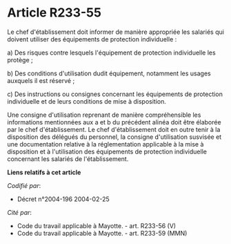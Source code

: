 # Article R233-55

Le chef d'établissement doit informer de manière appropriée les salariés qui doivent utiliser des équipements de protection
individuelle :

a) Des risques contre lesquels l'équipement de protection individuelle les protège ;

b) Des conditions d'utilisation dudit équipement, notamment les usages auxquels il est réservé ;

c) Des instructions ou consignes concernant les équipements de protection individuelle et de leurs conditions de mise à
disposition.

Une consigne d'utilisation reprenant de manière compréhensible les informations mentionnées aux a et b du précédent alinéa
doit être élaborée par le chef d'établissement. Le chef d'établissement doit en outre tenir à la disposition des délégués du
personnel, la consigne d'utilisation susvisée et une documentation relative à la réglementation applicable à la mise à
disposition et à l'utilisation des équipements de protection individuelle concernant les salariés de l'établissement.

**Liens relatifs à cet article**

_Codifié par_:

  - Décret n°2004-196 2004-02-25

_Cité par_:

  - Code du travail applicable à Mayotte. - art. R233-56 (V)
  - Code du travail applicable à Mayotte. - art. R233-59 (MMN)
